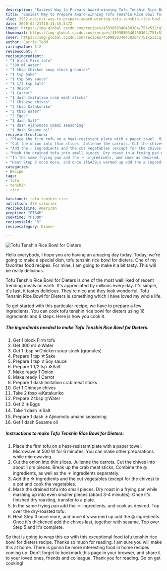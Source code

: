 ```yaml
---
description: "Easiest Way to Prepare Award-winning Tofu Tenshin Rice Bowl for Dieters"
title: "Easiest Way to Prepare Award-winning Tofu Tenshin Rice Bowl for Dieters"
slug: 2952-easiest-way-to-prepare-award-winning-tofu-tenshin-rice-bowl-for-dieters
date: 2020-04-21T10:11:15.547Z
image: https://img-global.cpcdn.com/recipes/4599850340450304/751x532cq70/tofu-tenshin-rice-bowl-for-dieters-recipe-main-photo.jpg
thumbnail: https://img-global.cpcdn.com/recipes/4599850340450304/751x532cq70/tofu-tenshin-rice-bowl-for-dieters-recipe-main-photo.jpg
cover: https://img-global.cpcdn.com/recipes/4599850340450304/751x532cq70/tofu-tenshin-rice-bowl-for-dieters-recipe-main-photo.jpg
author: Carrie Todd
ratingvalue: 3.2
reviewcount: 4
recipeingredient:
- "1 block Firm tofu"
- "300 ml Water"
- "1 tbsp Chicken soup stock granules"
- "1 tsp Sake"
- "1 tsp Soy sauce"
- "1 1/2 tsp Salt"
- "1 Onion"
- "1 Carrot"
- "1 dash Imitation crab meat sticks"
- "1 Chinese chives"
- "2 tbsp Katakuriko"
- "2 tbsp Water"
- "2 Eggs"
- "1 dash Salt"
- "1 dash Ajinomoto umami seasoning"
- "1 dash Sesame oil"
recipeinstructions:
- "Place the firm tofu on a heat-resistant plate with a paper towel. Microwave at 500 W for 6 minutes. You can make other preparations while microwaving."
- "Cut the onion into thin slices. Julienne the carrots. Cut the chives into about 1 cm pieces. Break up the crab meat sticks. Combine the ◎ ingredients, as well as the ＊ ingredients separately."
- "Add the ☆ ingredients and the cut vegetables (except for the chives) to a pot and cook the vegetables."
- "Mash the drained tofu into small pieces. Dry roast in a frying pan while mashing up into even smaller pieces (about 3-4 minutes). Once it&#39;s finished dry roasting, transfer to a plate."
- "In the same frying pan add the ＊ ingredients, and cook as desired. Top over the dry-roasted tofu."
- "Heat Step 3 once more, and once it&#39;s warmed up add the ◎ ingredients. Once it&#39;s thickened add the chives last, together with sesame. Top over Step 5 and it&#39;s complete."
categories:
- Recipe
tags:
- tofu
- tenshin
- rice

katakunci: tofu tenshin rice 
nutrition: 270 calories
recipecuisine: American
preptime: "PT34M"
cooktime: "PT38M"
recipeyield: "3"
recipecategory: Dinner

---
```



![Tofu Tenshin Rice Bowl for Dieters](https://img-global.cpcdn.com/recipes/4599850340450304/751x532cq70/tofu-tenshin-rice-bowl-for-dieters-recipe-main-photo.jpg)

Hello everybody, I hope you are having an amazing day today. Today, we're going to make a special dish, tofu tenshin rice bowl for dieters. One of my favorites food recipes. For mine, I am going to make it a bit tasty. This will be really delicious.



Tofu Tenshin Rice Bowl for Dieters is one of the most well liked of recent trending meals on earth. It's appreciated by millions every day. It's simple, it's fast, it tastes delicious. They're nice and they look wonderful. Tofu Tenshin Rice Bowl for Dieters is something which I have loved my whole life.


To get started with this particular recipe, we have to prepare a few ingredients. You can cook tofu tenshin rice bowl for dieters using 16 ingredients and 6 steps. Here is how you cook it.

<!--inarticleads1-->

##### The ingredients needed to make Tofu Tenshin Rice Bowl for Dieters:

1. Get 1 block Firm tofu
1. Get 300 ml ☆Water
1. Get 1 tbsp ☆Chicken soup stock (granules)
1. Prepare 1 tsp ☆Sake
1. Prepare 1 tsp ☆Soy sauce
1. Prepare 1 1/2 tsp ☆Salt
1. Make ready 1 Onion
1. Make ready 1 Carrot
1. Prepare 1 dash Imitation crab meat sticks
1. Get 1 Chinese chives
1. Take 2 tbsp ◎Katakuriko
1. Prepare 2 tbsp ◎Water
1. Get 2 ＊Eggs
1. Take 1 dash ＊Salt
1. Prepare 1 dash ＊Ajinomoto umami seasoning
1. Get 1 dash Sesame oil




<!--inarticleads2-->

##### Instructions to make Tofu Tenshin Rice Bowl for Dieters:

1. Place the firm tofu on a heat-resistant plate with a paper towel. Microwave at 500 W for 6 minutes. You can make other preparations while microwaving.
1. Cut the onion into thin slices. Julienne the carrots. Cut the chives into about 1 cm pieces. Break up the crab meat sticks. Combine the ◎ ingredients, as well as the ＊ ingredients separately.
1. Add the ☆ ingredients and the cut vegetables (except for the chives) to a pot and cook the vegetables.
1. Mash the drained tofu into small pieces. Dry roast in a frying pan while mashing up into even smaller pieces (about 3-4 minutes). Once it&#39;s finished dry roasting, transfer to a plate.
1. In the same frying pan add the ＊ ingredients, and cook as desired. Top over the dry-roasted tofu.
1. Heat Step 3 once more, and once it&#39;s warmed up add the ◎ ingredients. Once it&#39;s thickened add the chives last, together with sesame. Top over Step 5 and it&#39;s complete.




So that is going to wrap this up with this exceptional food tofu tenshin rice bowl for dieters recipe. Thanks so much for reading. I am sure you will make this at home. There is gonna be more interesting food in home recipes coming up. Don't forget to bookmark this page in your browser, and share it to your loved ones, friends and colleague. Thank you for reading. Go on get cooking!
